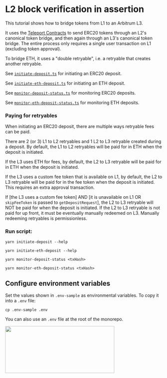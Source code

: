 # L2 block verification in assertion

This tutorial shows how to bridge tokens from L1 to an Arbitrum L3.

It uses the [Teleport Contracts](https://github.com/OffchainLabs/l1-l3-teleport-contracts) to send ERC20 tokens through an L2's canonical token bridge, and then again through an L3's canonical token bridge. The entire process only requires a single user transaction on L1 (excluding token approval).

To bridge ETH, it uses a "double retryable", i.e. a retryable that creates another retryable.

See [`initiate-deposit.ts`](./scripts/initiate-deposit.ts) for initiating an ERC20 deposit.

See [`initiate-eth-deposit.ts`](./scripts/initiate-eth-deposit.ts) for initiating an ETH deposit.

See [`monitor-deposit-status.ts`](./scripts/monitor-deposit-status.ts) for monitoring ERC20 deposits.

See [`monitor-eth-deposit-status.ts`](./scripts//monitor-eth-deposit-status.ts) for monitoring ETH deposits.

### Paying for retryables
When initiating an ERC20 deposit, there are multiple ways retryable fees can be paid.

There are 2 (or 3) L1 to L2 retryables and 1 L2 to L3 retryable created during a deposit. By default, the L1 to L2 retryables will be paid for in ETH when the deposit is initiated. 

If the L3 uses ETH for fees, by default, the L2 to L3 retryable will be paid for in ETH when the deposit is initiated.

If the L3 uses a custom fee token that is available on L1, by default, the L2 to L3 retryable will be paid for in the fee token when the deposit is initiated. This requires an extra approval transaction.

If [the L3 uses a custom fee token] AND [it is unavailable on L1 OR `skipFeeToken` is passed to `getDepositRequest`], the L2 to L3 retryable will NOT be paid for when the deposit is initiated. If the L2 to L3 retryable is not paid for up front, it must be eventually manually redeemed on L3. Manually redeeming retryables is permissionless. 

### Run script:

```shell
yarn initiate-deposit --help

yarn initiate-eth-deposit --help

yarn monitor-deposit-status <txHash>

yarn monitor-eth-deposit-status <txHash>
```

## Configure environment variables

Set the values shown in `.env-sample` as environmental variables. To copy it into a `.env` file:

```shell
cp .env-sample .env
```

You can also use an `.env` file at the root of the monorepo.

<p align="left">
  <img width="350" height="150" src= "../../assets/logo.svg" />
</p>
